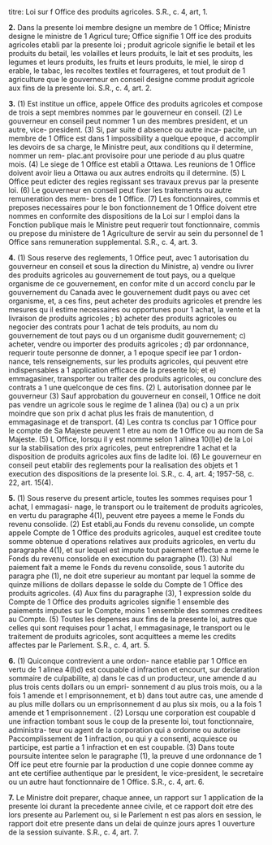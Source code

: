 titre: Loi sur f Office des produits agricoles.
S.R., c. 4, art, 1.

**2.** Dans la presente loi
membre designe un membre de 1 Office;
Ministre designe le ministre de 1 Agricul
ture;
Office signifie 1 Off ice des produits agricoles
etabli par la presente loi ;
produit agricole signifie le betail et les
produits du betail, les volailles et leurs
produits, le lait et ses produits, les legumes
et leurs produits, les fruits et leurs produits,
le miel, le sirop d erable, le tabac, les
recoltes textiles et fourrageres, et tout
produit de 1 agriculture que le gouverneur
en conseil designe comme produit agricole
aux fins de la presente loi. S.R., c. 4, art. 2.

**3.** (1) Est institue un office, appele Office
des produits agricoles et compose de trois a
sept membres nommes par le gouverneur en
conseil.
(2) Le gouverneur en conseil peut nommer
1 un des membres president, et un autre, vice-
president.
(3) Si, par suite d absence ou autre inca-
pacite, un membre de 1 Office est dans
1 impossibility a quelque epoque, d accomplir
les devoirs de sa charge, le Ministre peut, aux
conditions qu il determine, nommer un rem-
plac.ant provisoire pour une periode d au plus
quatre mois.
(4) Le siege de 1 Office est etabli a Ottawa.
Les reunions de 1 Office doivent avoir lieu a
Ottawa ou aux autres endroits qu il determine.
(5) L Office peut edicter des regies regissant
ses travaux prevus par la presente loi.
(6) Le gouverneur en conseil peut fixer les
traitements ou autre remuneration des mem-
bres de 1 Office.
(7) Les fonctionnaires, commis et preposes
necessaires pour le bon fonctionnement de
1 Office doivent etre nommes en conformite
des dispositions de la Loi sur I emploi dans la
Fonction publique mais le Ministre peut
requerir tout fonctionnaire, commis ou prepose
du ministere de 1 Agriculture de servir au sein
du personnel de 1 Office sans remuneration
supplemental. S.R., c. 4, art. 3.

**4.** (1) Sous reserve des reglements, 1 Office
peut, avec 1 autorisation du gouverneur en
conseil et sous la direction du Ministre,
a) vendre ou livrer des produits agricoles
au gouvernement de tout pays, ou a quelque
organisme de ce gouvernement, en confor
mite d un accord conclu par le gouvernement
du Canada avec le gouvernement dudit
pays ou avec cet organisme, et, a ces fins,
peut acheter des produits agricoles et
prendre les mesures qu il estime necessaires
ou opportunes pour 1 achat, la vente et la
livraison de produits agricoles ;
b) acheter des produits agricoles ou negocier
des contrats pour 1 achat de tels produits,
au nom du gouvernement de tout pays ou
d un organisme dudit gouvernement;
c) acheter, vendre ou importer des produits
agricoles ;
d) par ordonnance, requerir toute personne
de donner, a 1 epoque specif iee par 1 ordon-
nance, tels renseignements, sur les produits
agricoles, qui peuvent etre indispensables a
1 application efficace de la presente loi; et
e) emmagasiner, transporter ou traiter des
produits agricoles, ou conclure des contrats
a 1 une quelconque de ces fins.
(2) L autorisation donnee par le gouverneur
(3) Sauf approbation du gouverneur en
conseil, 1 Office ne doit pas vendre un
agricole sous le regime de 1 alinea (l)a) ou c)
a un prix moindre que son prix d achat plus
les frais de manutention, d emmagasinage et
de transport.
(4) Les contra ts conclus par 1 Office pour le
compte de Sa Majeste peuvent 1 etre au nom
de 1 Office ou au nom de Sa Majeste.
(5) L Office, lorsqu il y est nomme selon
1 alinea 10(l)e) de la Loi sur la stabilisation des
prix agricoles, peut entreprendre 1 achat et la
disposition de produits agricoles aux fins de
ladite loi.
(6) Le gouverneur en conseil peut etablir
des reglements pour la realisation des objets
et 1 execution des dispositions de la presente
loi. S.R., c. 4, art. 4; 1957-58, c. 22, art. 15(4).

**5.** (1) Sous reserve du present article, toutes
les sommes requises pour 1 achat, I emmagasi-
nage, le transport ou le traitement de produits
agricoles, en vertu du paragraphe 4(1), peuvent
etre payees a meme le Fonds du revenu
consolide.
(2) Est etabli,au Fonds du revenu consolide,
un compte appele Compte de 1 Office des
produits agricoles, auquel est creditee toute
somme obtenue d operations relatives aux
produits agricoles, en vertu du paragraphe
4(1), et sur lequel est impute tout paiement
effectue a meme le Fonds du revenu consolide
en execution du paragraphe (1).
(3) Nul paiement fait a meme le Fonds du
revenu consolide, sous 1 autorite du paragra
phe (1), ne doit etre superieur au montant par
lequel la somme de quinze millions de dollars
depasse le solde du Compte de 1 Office des
produits agricoles.
(4) Aux fins du paragraphe (3), 1 expression
solde du Compte de 1 Office des produits
agricoles signifie 1 ensemble des paiements
imputes sur le Compte, moins 1 ensemble des
sommes creditees au Compte.
(5) Toutes les depenses aux fins de la
presente loi, autres que celles qui sont requises
pour 1 achat, l emmagasinage, le transport ou
le traitement de produits agricoles, sont
acquittees a meme les credits affectes par le
Parlement. S.R., c. 4, art. 5.

**6.** (1) Quiconque contrevient a une ordon-
nance etablie par 1 Office en vertu de 1 alinea
4(l)d) est coupable d infraction et encourt, sur
declaration sommaire de culpabilite,
a) dans le cas d un producteur, une amende
d au plus trois cents dollars ou un empri-
sonnement d au plus trois mois, ou a la fois
1 amende et l emprisonnement, et
b) dans tout autre cas, une amende d au
plus mille dollars ou un emprisonnement
d au plus six mois, ou a la fois 1 amende et
1 emprisonnement .
(2) Lorsqu une corporation est coupable
d une infraction tombant sous le coup de la
presente loi, tout fonctionnaire, administra-
teur ou agent de la corporation qui a ordonne
ou autorise Paccomplissement de 1 infraction,
ou qui y a consenti, acquiesce ou participe,
est partie a 1 infraction et en est coupable.
(3) Dans toute poursuite intentee selon le
paragraphe (1), la preuve d une ordonnance
de 1 Off ice peut etre fournie par la production
d une copie donnee comme ay ant ete certifiee
authentique par le president, le vice-president,
le secretaire ou un autre haut fonctionnaire
de 1 Office. S.R., c. 4, art. 6.

**7.** Le Ministre doit preparer, chaque annee,
un rapport sur 1 application de la presente loi
durant la precedente annee civile, et ce
rapport doit etre des lors presente au
Parlement ou, si le Parlement n est pas alors
en session, le rapport doit etre presente dans
un delai de quinze jours apres 1 ouverture de
la session suivante. S.R., c. 4, art. 7.
